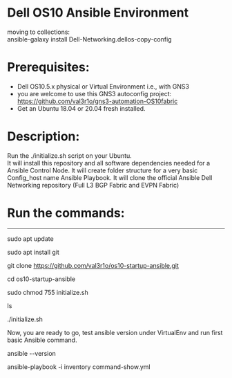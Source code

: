 # Dell OS10 Ansible Environment

moving to collections: </br>
ansible-galaxy install Dell-Networking.dellos-copy-config

# Prerequisites: 
- Dell OS10.5.x physical or Virtual Environment i.e., with GNS3
- you are welcome to use this GNS3 autoconfig project: https://github.com/val3r1o/gns3-automation-OS10fabric 
- Get an Ubuntu 18.04 or 20.04 fresh installed.

# Description: 
Run the ./initialize.sh script on your Ubuntu. </br>
It will install this repository and all software dependencies needed for a Ansible Control Node.
It will create folder structure for a very basic Config_host name Ansible Playbook. 
It will clone the official Ansible Dell Networking repository (Full L3 BGP Fabric and EVPN Fabric)

# Run the commands:
--------------------------------------------------------------------------------------------
sudo apt update

sudo apt install git

git clone https://github.com/val3r1o/os10-startup-ansible.git

cd os10-startup-ansible

sudo chmod 755 initialize.sh

ls

./initialize.sh

Now, you are ready to go, test ansible version under VirtualEnv and run first basic Ansible command.

ansible --version

ansible-playbook -i inventory command-show.yml
